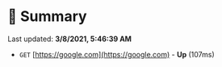 # 📖 Summary
Last updated: **3/8/2021, 5:46:39 AM**

- `GET` [https://google.com](https://google.com) - **Up** (107ms)
